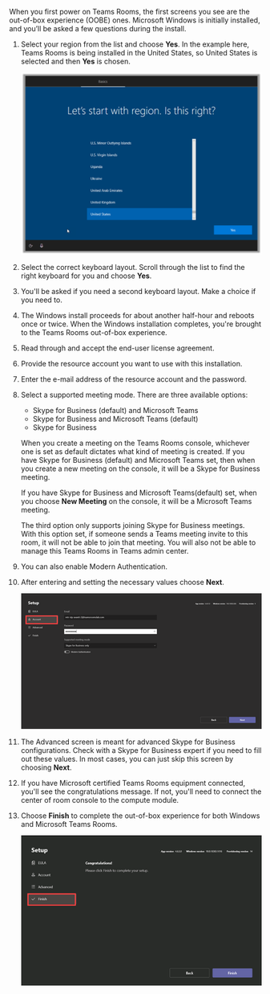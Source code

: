 When you first power on Teams Rooms, the first screens you see are the out-of-box experience (OOBE) ones. Microsoft Windows is initially installed, and you’ll be asked a few questions during the install.

1. Select your region from the list and choose **Yes**. In the example here, Teams Rooms is being installed in the United States, so United States is selected and then **Yes** is chosen.

   ![Initial Windows install region verification screen](../media/out-of-box-region.png)

2. Select the correct keyboard layout. Scroll through the list to find the right keyboard for you and choose **Yes**.
1. You'll be asked if you need a second keyboard layout. Make a choice if you need to.
1. The Windows install proceeds for about another half-hour and reboots once or twice. When the Windows installation completes, you're brought to the Teams Rooms out-of-box experience.
1. Read through and accept the end-user license agreement. 
1. Provide the resource account you want to use with this installation.
1. Enter the e-mail address of the resource account and the password. 
1. Select a supported meeting mode.  There are three available options:

   - Skype for Business (default) and Microsoft Teams
   - Skype for Business and Microsoft Teams (default)
   - Skype for Business

   When you create a meeting on the Teams Rooms console, whichever one is set as default dictates what kind of meeting is created. If you have Skype for Business (default) and Microsoft Teams set, then when you create a new meeting on the console, it will be a Skype for Business meeting.

   If you have Skype for Business and Microsoft Teams(default) set, when you choose **New Meeting** on the console, it will be a Microsoft Teams meeting.

   The third option only supports joining Skype for Business meetings. With this option set, if someone sends a Teams meeting invite to this room, it will not be able to join that meeting. You will also not be able to manage this Teams Rooms in Teams admin center.

1. You can also enable Modern Authentication. 
1. After entering and setting the necessary values choose **Next**. 

   [ ![Choose Next after setting values](../media/out-of-box-initial-setup-options.png) ](../media/out-of-box-initial-setup-options-lightbox.png#lightbox)

1. The Advanced screen is meant for advanced Skype for Business configurations. Check with a Skype for Business expert if you need to fill out these values. In most cases, you can just skip this screen by choosing **Next**.
1. If you have Microsoft certified Teams Rooms equipment connected, you'll see the congratulations message. If not, you'll need to connect the center of room console to the compute module.
1. Choose **Finish** to complete the out-of-box experience for both Windows and Microsoft Teams Rooms.

   [ ![Choose Finish to complete the out-of-box experience](../media/out-of-box-finish.png) ](../media/out-of-box-finish-lightbox.png#lightbox)
